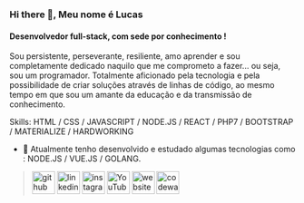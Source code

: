 ### Hi there 👋, Meu nome é Lucas
#### Desenvolvedor full-stack, com sede por conhecimento ! 

Sou persistente, perseverante, resiliente, amo aprender e sou completamente dedicado naquilo que me comprometo a fazer... ou seja, sou um programador.
Totalmente aficionado pela tecnologia e pela possibilidade de criar soluções através de linhas de código, ao mesmo tempo em que sou um amante da educação e da transmissão de conhecimento.

Skills: HTML / CSS / JAVASCRIPT / NODE.JS / REACT / PHP7 / BOOTSTRAP / MATERIALIZE / HARDWORKING
 
- 🌱 Atualmente tenho desenvolvido e estudado algumas tecnologias como :  NODE.JS / VUE.JS / GOLANG. 


> [<img src='https://cdn.jsdelivr.net/npm/simple-icons@3.0.1/icons/github.svg' alt='github' height='40'>](https://github.com/SylarK)    [<img     src='https://cdn.jsdelivr.net/npm/simple-icons@3.0.1/icons/linkedin.svg' alt='linkedin' height='40'>](https://www.linkedin.com/in/lucas-amado-335056167/)    [<img src='https://cdn.jsdelivr.net/npm/simple-icons@3.0.1/icons/instagram.svg' alt='instagram' height='40'>](https://www.instagram.com/lucasamado2/)    [<img src='https://cdn.jsdelivr.net/npm/simple-icons@3.0.1/icons/youtube.svg' alt='YouTube' height='40'>](https://www.youtube.com/channel/UCrCaisLmHp0sze4Zpe-9_qA)    [<img src='https://cdn.jsdelivr.net/npm/simple-icons@3.0.1/icons/icloud.svg' alt='website' height='40'>](https://amadodev.com)    [<img src='https://cdn.jsdelivr.net/npm/simple-icons@3.0.1/icons/codewars.svg' alt='codewars' height='40'>](https://www.codewars.com/users/lucas.amado)  
